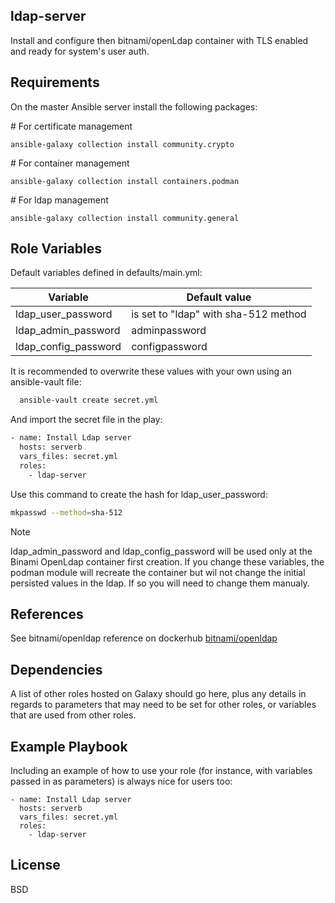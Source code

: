 ## ldap-server


Install and configure then bitnami/openLdap container with TLS enabled and ready for system's user auth.

## Requirements

On the master Ansible server install the following packages:

\# For certificate management
```
ansible-galaxy collection install community.crypto
```
\# For container management
```
ansible-galaxy collection install containers.podman
```
\# For ldap management
```
ansible-galaxy collection install community.general
```




## Role Variables

Default variables defined in defaults/main.yml:

| Variable | Default value |
| --------|-------|
| ldap_user_password | is set to "ldap" with sha-512 method |
| ldap_admin_password | adminpassword |
| ldap_config_password | configpassword |



It is recommended to overwrite these values with your own using an ansible-vault file:

``` sh
  ansible-vault create secret.yml
```

And import the secret file in the play:

``` sh
- name: Install Ldap server
  hosts: serverb
  vars_files: secret.yml
  roles:
    - ldap-server
```

Use this command to create the hash for ldap_user_password:

``` sh
mkpasswd --method=sha-512
```


> [!NOTE]
> ldap_admin_password and ldap_config_password will be used only at the Binami OpenLdap container first creation. If you change these variables,
        the podman module will recreate the container but wil not change the initial persisted values in the ldap. If so you will need to change them
        manualy.



## References

See bitnami/openldap reference on dockerhub [bitnami/openldap](https://hub.docker.com/r/bitnami/openldap/)

## Dependencies


A list of other roles hosted on Galaxy should go here, plus any details in regards to parameters that may need to be set for other roles, or variables that are used from other roles.

## Example Playbook


Including an example of how to use your role (for instance, with variables passed in as parameters) is always nice for users too:

    - name: Install Ldap server
      hosts: serverb
      vars_files: secret.yml
      roles:
        - ldap-server

## License


BSD



